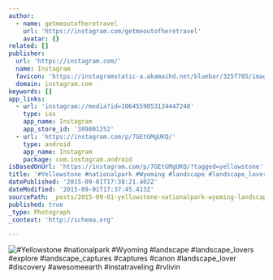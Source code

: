 ```yaml
---
author:
  - name: getmeoutofheretravel
    url: 'https://instagram.com/getmeoutofheretravel'
    avatar: {}
related: []
publisher:
  url: 'https://instagram.com/'
  name: Instagram
  favicon: 'https://instagramstatic-a.akamaihd.net/bluebar/325f785/images/ico/favicon.ico'
  domain: instagram.com
keywords: []
app_links:
  - url: 'instagram://media?id=1064559053134447248'
    type: ios
    app_name: Instagram
    app_store_id: '389801252'
  - url: 'https://instagram.com/p/7GEtGMgUKQ/'
    type: android
    app_name: Instagram
    package: com.instagram.android
isBasedOnUrl: 'https://instagram.com/p/7GEtGMgUKQ/?tagged=yellowstone'
title: '#Yellowstone #nationalpark #Wyoming #landscape #landscape_lovers #explore #landscape_captures #captures #canon #landscape_lover #discovery #awesomeearth #instatraveling #rvlivin'
datePublished: '2015-09-01T17:38:21.402Z'
dateModified: '2015-09-01T17:37:45.413Z'
sourcePath: _posts/2015-09-01-yellowstone-nationalpark-wyoming-landscape-landscape_lo.md
published: true
_type: Photograph
_context: 'http://schema.org'

---
```

![&num;Yellowstone &num;nationalpark &num;Wyoming &num;landscape &num;landscape&lowbar;lovers &num;explore &num;landscape&lowbar;captures &num;captures &num;canon &num;landscape&lowbar;lover &num;discovery &num;awesomeearth &num;instatraveling &num;rvlivin](https://igcdn-photos-d-a.akamaihd.net/hphotos-ak-xaf1/t51.2885-15/s750x750/sh0.08/e35/11350812_835220479924035_856959307_n.jpg)